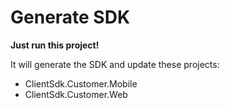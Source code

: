 # Generate SDK

**Just run this project!** 

It will generate the SDK and update these projects:
- ClientSdk.Customer.Mobile
- ClientSdk.Customer.Web

